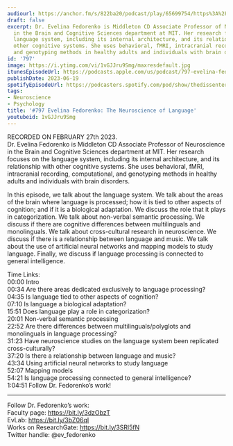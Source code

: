 ```yaml
---
audiourl: https://anchor.fm/s/822ba20/podcast/play/65699754/https%3A%2F%2Fd3ctxlq1ktw2nl.cloudfront.net%2Fstaging%2F2023-1-27%2F1b177a67-1325-88da-bece-c193720ddaf8.m4a
draft: false
excerpt: Dr. Evelina Fedorenko is Middleton CD Associate Professor of Neuroscience
  in the Brain and Cognitive Sciences department at MIT. Her research focuses on the
  language system, including its internal architecture, and its relationship with
  other cognitive systems. She uses behavioral, fMRI, intracranial recording, computational,
  and genotyping methods in healthy adults and individuals with brain disorders.
id: '797'
image: https://i.ytimg.com/vi/1vGJJru9Smg/maxresdefault.jpg
itunesEpisodeUrl: https://podcasts.apple.com/us/podcast/797-evelina-fedorenko-the-neuroscience-of-language/id1451347236?i=1000617603476&uo=4
publishDate: 2023-06-19
spotifyEpisodeUrl: https://podcasters.spotify.com/pod/show/thedissenter/episodes/797-Evelina-Fedorenko-The-Neuroscience-of-Language-e1vjgfa
tags:
- Neuroscience
- Psychology
title: '#797 Evelina Fedorenko: The Neuroscience of Language'
youtubeid: 1vGJJru9Smg
---
```

<div class="timelinks">

RECORDED ON FEBRUARY 27th 2023.  
Dr. Evelina Fedorenko is Middleton CD Associate Professor of Neuroscience in the Brain and Cognitive Sciences department at MIT. Her research focuses on the language system, including its internal architecture, and its relationship with other cognitive systems. She uses behavioral, fMRI, intracranial recording, computational, and genotyping methods in healthy adults and individuals with brain disorders.

In this episode, we talk about the language system. We talk about the areas of the brain where language is processed; how it is tied to other aspects of cognition; and if it is a biological adaptation. We discuss the role that it plays in categorization. We talk about non-verbal semantic processing. We discuss if there are cognitive differences between multilinguals and monolinguals. We talk about cross-cultural research in neuroscience. We discuss if there is a relationship between language and music. We talk about the use of artificial neural networks and mapping models to study language. Finally, we discuss if language processing is connected to general intelligence.

Time Links:  
<time>00:00</time> Intro  
<time>00:34</time> Are there areas dedicated exclusively to language processing?  
<time>04:35</time> Is language tied to other aspects of cognition?  
<time>07:10</time> Is language a biological adaptation?  
<time>15:51</time> Does language play a role in categorization?  
<time>20:01</time> Non-verbal semantic processing  
<time>22:52</time> Are there differences between multilinguals/polyglots and monolinguals in language processing?  
<time>31:23</time> Have neuroscience studies on the language system been replicated cross-culturally?  
<time>37:20</time> Is there a relationship between language and music?  
<time>43:34</time> Using artificial neural networks to study language  
<time>52:07</time> Mapping models  
<time>54:21</time> Is language processing connected to general intelligence?  
<time>1:04:51</time> Follow Dr. Fedorenko’s work!

---

Follow Dr. Fedorenko’s work:  
Faculty page: https://bit.ly/3dzObzT  
EvLab: https://bit.ly/3bZ06qI  
Works on ResearchGate: https://bit.ly/3SRl5fN  
Twitter handle: @ev_fedorenko
</div>

